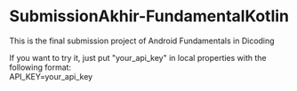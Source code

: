 # SubmissionAkhir-FundamentalKotlin

This is the final submission project of Android Fundamentals in Dicoding

If you want to try it, just put "your_api_key" in local properties with the following format:
<br>
API_KEY=your_api_key
